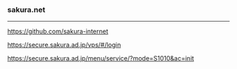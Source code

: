 ### sakura.net
---
https://github.com/sakura-internet

https://secure.sakura.ad.jp/vps/#/login

https://secure.sakura.ad.jp/menu/service/?mode=S1010&ac=init


```
```

```
```

```
```


